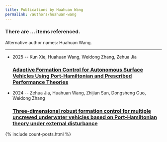 ```yaml
---
title: Publications by Huahuan Wang
permalink: /authors/huahuan-wang
---
```


<h3 id="number-posts">There are ... items referenced.</h3>
<p id='info-authors'>Alternative author names: Huahuan Wang.</p>
<hr />
<ul class="post-list">
<li><span class='post-meta'>2025 -- Kun Xie, Huahuan Wang, Weidong Zhang, Zehua Jia</span><h3><a class='post-link' href="{{ site.baseurl }}/adaptive-formation-control-for-autonomous-surface-vehicles-using-port-hamiltonian-and-prescribed-performance-theories">Adaptive Formation Control for Autonomous Surface Vehicles Using Port-Hamiltonian and Prescribed Performance Theories</a></h3></li>
<li><span class='post-meta'>2024 -- Zehua Jia, Huahuan Wang, Zhijian Sun, Dongsheng Guo, Weidong Zhang</span><h3><a class='post-link' href="{{ site.baseurl }}/three-dimensional-robust-formation-control-for-multiple-uncrewed-underwater-vehicles-based-on-port-hamiltonian-theory-under-external-disturbance">Three-dimensional robust formation control for multiple uncrewed underwater vehicles based on Port-Hamiltonian theory under external disturbance</a></h3></li>

</ul>
{% include count-posts.html %}
